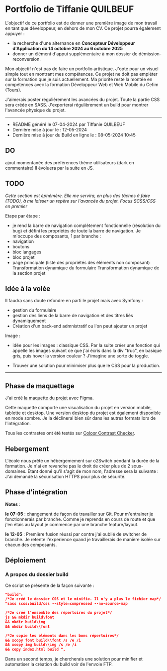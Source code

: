# Portfolio de Tiffanie QUILBEUF


L'objectif de ce portfolio est de donner une première image de mon travail en tant que développeur, en dehors de mon CV. Ce projet pourra également appuyer :

- la recherche d'une alternance en **Concepteur Développeur d'Application du 14 octobre 2024 au 6 octobre 2025**
- donner un élément d'appui supplémentaire à mon dossier de démission-reconversion.

Mon objectif n'est pas de faire un portfolio artistique. J'opte pour un visuel simple tout en montrant mes compétences. Ce projet ne doit pas empiéter sur la formation que je suis actuellement. Ma priorité reste la montée en compétences avec la formation Développeur Web et Web Mobile du Cefim (Tours).

J'aimerais poster régulièrement les avancées du projet. Toute la partie CSS sera créée en SASS. J'exporterai régulièrement un build pour montrer l'avancée physique du projet.
___

- README généré le 07-04-2024 par Tiffanie QUILBEUF
- Dernière mise à jour le : 12-05-2024 
- Dernière mise à jour du Build en ligne le : 08-05-2024 10:45

## DO
ajout momentanée des préférences thème utilisateurs (dark en commentaire)
Il évoluera par la suite en JS.

## TODO
_Cette section est éphémère. Elle me servira, en plus des tâches à faire (TODO), à me laisser un repère sur l'avancée du projet.
Focus SCSS/CSS en premier_  

Etape par étape : 
 - je rend la barre de navigation complètement fonctionnelle (résolution du bug) et défini les propriétés de toute la barre de navigation. 
Je m'occupe des composants, 1 par branche :
- navigation
- boutons
- bloc langages
- bloc projet
- page principale (liste des propriétés des éléments non composant)
Transformation dynamique du formulaire
Transformation dynamique de la section projet

## Idée à la volée

Il faudra sans doute refondre en parti le projet mais avec Symfony : 
- gestion du formulaire 
- gestion des liens de la barre de navigation et des titres liés dynamiquement 
- Création d'un back-end admnistratif ou l'on peut ajouter un projet 

Image : 
- idée pour les images : classique CSS. Par la suite créer une fonction qui appelle les images suivant ce que j'ai écris dans la div "truc", en basique gris, puis hover la version couleur ? J'imagine une sorte de toggle.

- Trouver une solution pour minimiser plus que le CSS pour la production.
___

## Phase de maquettage

J'ai créé [la maquette du projet](https://www.figma.com/file/LxMjDEEO0goxek98jR7Om6/my-portfolio?type=design&node-id=0%3A1&mode=design&t=bvFbTy1m2lHPt6Ee-1) avec Figma. 

Cette maquette comporte une visualisation du projet en version mobile, tablette et desktop. Une version desktop du projet est également disponible en mode sombre. Je la déclinerai bien sûr dans les autres formats lors de l'intégration.

Tous les contrastes ont été testés sur [Coloor Contrast Checker](https://coolors.co/contrast-checker/b4bbfa-453232). 

## Hebergement
L'école nous prête un hébergemement sur o2Switch pendant la durée de la formation. Je n'ai en revanche pas le droit de créer plus de 2 sous-domaines. Etant donné qu'il s'agit de mon nom, l'adresse sera la suivante :
J'ai demandé la sécurisation HTTPS pour plus de sécurité. 


## Phase d'intégration








**Notes** :

__le 07-05__ : changement de façon de travailler sur Git. Pour m'entrainer je fonctionnerais par branche. Comme je reprends en cours de route et que j'en étais au layout je commence par une branche  feature/layout.

__le 12-05__ : Première fusion réussi par contre j'ai oublié de switcher de branche. Je retente l'experience quand je travaillerais de manière isolée sur chacun des composants. 

## Déploiement
### A propos du dossier build

Ce script se présente de la façon suivante : 

``` json
"build": 
/*Je créé le dossier CSS et le minifie. Il n'y a plus le fichier map*/
"sass scss:build/css --style=compressed --no-source-map
```
``` json
/*Je créé l'ensemble des répertoires du projet*/
js && mkdir build\font 
&& mkdir build\img 
&& mkdir build\\font 
```

``` json
/*Je copie les éléments dans les bons répertoires*/
&& xcopy font build\\font /s /e /i 
&& xcopy img build\\img /s /e /i 
&& copy index.html build ",
```
Dans un second temps, je chercherais une solution pour minifier et automatiser la création du build voir de l'envoie FTP.
